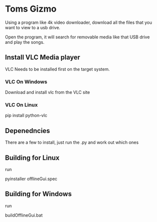 # Toms Gizmo
Using a program like 4k video downloader, download all the files that you want to view to a usb drive.

Open the program, it will search for removable media like that USB drive and play the songs.

## Install VLC Media player
VLC Needs to be installed first on the target system.

### VLC On Windows
Download and install vlc from the VLC site

### VLC On Linux
pip install python-vlc

## Depenedncies
There are a few to install, just run the .py and work out which ones

## Building for Linux
run 

pyinstaller offlineGui.spec


## Building for Windows
run 

buildOfflineGui.bat








